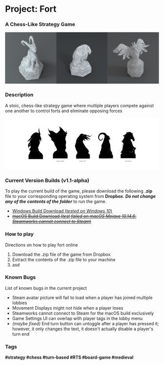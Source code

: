 # Project: Fort
### A Chess-Like Strategy Game

![3D Piece Models](/Images/piece_models.png)

### Description
A stoic, chess-like strategy game where multiple players compete against one another to control forts and eliminate opposing forces

![Piece Silhouette](/Images/piece_silhouette.jpg)

### Current Version Builds (v1.1-alpha)
To play the current build of the game, please download the following **.zip** file to your corresponding operating system from **Dropbox**. ***Do not change any of the contents of the folder*** to run the game.
- [Windows Build Download (*tested on Windows 10*)](https://www.dropbox.com/s/tzstjnnlc2ulo8l/Windows.zip?dl=0 "Windows.zip download")
- ~~[macOS Build Download (*test failed on macOS Mojave 10.14.6; Steamworks cannot connect to Steam*)](https://www.dropbox.com/s/8f2y0f5ssqm869s/macOs.zip?dl=0 "macOs.zip download")~~

### How to play
Directions on how to play fort online
1. Download the .zip file of the game from Dropbox
2. Extract the contents of the .zip file to your machine
3. asd

### Known Bugs
List of known bugs in the current project

* Steam avatar picture will fail to load when a player has joined multiple lobbies 
* Movement Displays might not hide when a player loses
* Steamworks cannot connect to Steam for the macOS build exclusively
* Game Settings UI can overlap with player tags in the lobby menu
* *(maybe fixed)* End turn button can untoggle after a player has pressed it; however, it only changes the text, it doesn't actually disable a player's turn end

### Tags
**#strategy #chess #turn-based #RTS #board-game #medieval**